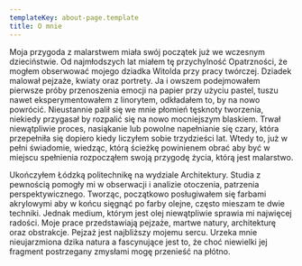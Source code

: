 ```yaml
---
templateKey: about-page.template
title: O mnie
---
```


Moja przygoda z malarstwem miała swój początek już we wczesnym dzieciństwie. Od najmłodszych lat miałem tę przychylność Opatrzności, że mogłem obserwować mojego dziadka Witolda przy pracy twórczej. Dziadek malował pejzaże, kwiaty oraz portrety. Ja i owszem podejmowałem pierwsze próby przenoszenia emocji na papier przy użyciu pastel, tuszu nawet eksperymentowałem z linorytem, odkładałem to, by na nowo powrócić. Nieustannie palił się we mnie płomień tęsknoty tworzenia, niekiedy przygasał by rozpalić się na nowo mocniejszym blaskiem. Trwał niewątpliwie proces, nasiąkanie lub powolne napełnianie się czary, która przepełniła się dopiero kiedy liczyłem sobie trzydzieści lat. Wtedy to, już w pełni świadomie, wiedząc, którą ścieżkę powinienem obrać aby być w miejscu spełnienia rozpocząłem swoją przygodę życia, którą jest malarstwo.

Ukończyłem Łódzką politechnikę na wydziale Architektury. Studia z pewnością pomogły mi w obserwacji i analizie otoczenia, patrzenia perspektywicznego. Tworząc, początkowo posługiwałem się farbami akrylowymi aby w końcu sięgnąć po farby olejne, często mieszam te dwie techniki. Jednak medium, którym jest olej niewątpliwie sprawia mi najwięcej radości. Moje prace przedstawiają pejzaże, martwe natury, architekturę oraz obstrakcje. Pejzaż jest najbliższy mojemu sercu. Urzeka mnie nieujarzmiona dzika natura a fascynujące jest to, że choć niewielki jej fragment postrzegany zmysłami mogę przenieść na płótno.
